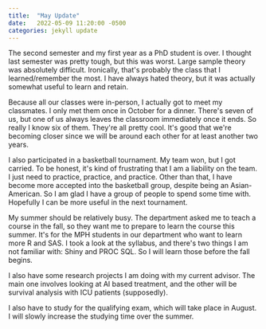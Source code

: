 ```yaml
---
title:  "May Update"
date:   2022-05-09 11:20:00 -0500
categories: jekyll update
---
```


The second semester and my first year as a PhD student is over. I thought last semester was pretty tough, but this was worst. Large sample theory was absolutely difficult. Ironically, that's probably the class that I learned/remember the most. I have always hated theory, but it was actually somewhat useful to learn and retain.

Because all our classes were in-person, I actually got to meet my classmates. I only met them once in October for a dinner. There's seven of us, but one of us always leaves the classroom immediately once it ends. So really I know six of them. They're all pretty cool. It's good that we're becoming closer since we will be around each other for at least another two years.

I also participated in a basketball tournament. My team won, but I got carried. To be honest, it's kind of frustrating that I am a liability on the team. I just need to practice, practice, and practice. Other than that, I have become more accepted into the basketball group, despite being an Asian-American. So I am glad I have a group of people to spend some time with. Hopefully I can be more useful in the next tournament.

My summer should be relatively busy. The department asked me to teach a course in the fall, so they want me to prepare to learn the course this summer. It's for the MPH students in our department who want to learn more R and SAS. I took a look at the syllabus, and there's two things I am not familiar with: Shiny and PROC SQL. So I will learn those before the fall begins.

I also have some research projects I am doing with my current advisor. The main one involves looking at AI based treatment, and the other will be survival analysis with ICU patients (supposedly).

I also have to study for the qualifying exam, which will take place in August. I will slowly increase the studying time over the summer.